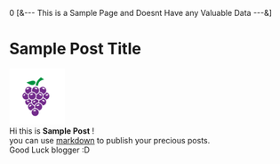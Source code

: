 0
[&---
This is a Sample Page and Doesnt Have any Valuable Data
---&]
# Sample Post Title
![Grape](uploads/grape.png)  
Hi this is **Sample Post** !  
you can use [markdown](https://daringfireball.net/projects/markdown/syntax) to publish your precious posts.  
Good Luck blogger :D
